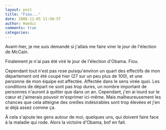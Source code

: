```yaml
---
layout: post
title: "Fiou..."
date: 2008-11-05 11:50:57
author: Hoedic
comments: true
categories: 
---
```



Avant-hier, je me suis demandé si j'allais me faire virer le jour de l'élection de McCain.

Finalement je n'ai pas été viré le jour de l'élection d'Obama. Fiou.

Cependant tout n'est pas rose puisqu'environ un quart des effectifs de mon département ont été coupé hier (27 sur un peu plus de 100), et une personne de mon équipe est affectée. Affectée dans le sens virée quoi. Les conditions de départ ne sont pas trop dures, un nombre important de personnes n'auront à quitter que dans un an. Cependant, j'en ai lourd sur le c&#339;ur et j'aimerais pouvoir m'exprimer ici-même. Mais malheureusement les chances que cela atteigne des oreilles indésirables sont trop élevées et j'en ai déjà assez comme ça.

À cela s'ajoute les gens autour de moi, quelques uns, qui doivent faire face à la maladie qui rode. Alors la victoire d'Obama, bof en fait.